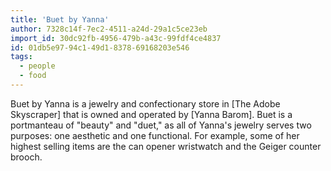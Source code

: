 ```yaml
---
title: 'Buet by Yanna'
author: 7328c14f-7ec2-4511-a24d-29a1c5ce23eb
import_id: 30dc92fb-4956-479b-a43c-99fdf4ce4837
id: 01db5e97-94c1-49d1-8378-69168203e546
tags:
  - people
  - food
---
```

Buet by Yanna is a jewelry and confectionary store in [The Adobe Skyscraper] that is owned and operated by [Yanna Barom]. Buet is a portmanteau of "beauty" and "duet," as all of Yanna's jewelry serves two purposes: one aesthetic and one functional. For example, some of her highest selling items are the can opener wristwatch and the Geiger counter brooch.